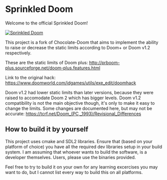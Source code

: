 # Sprinkled Doom

Welcome to the official Sprinkled Doom!

[![Sprinkled Doom](https://github.com/atsb/chocolate-doom-plus-plus/actions/workflows/main.yml/badge.svg?branch=master)](https://github.com/atsb/chocolate-doom-plus-plus/actions/workflows/main.yml)

This project is a fork of Chocolate-Doom that aims to implement the ability to raise or decrease the static limits according to Doom+ or Doom v1.2 respectively. 

These are the static limits of Doom plus: http://prboom-plus.sourceforge.net/doom-plus.features.html

Link to the original hack: https://www.doomworld.com/idgames/utils/exe_edit/doomhack

Doom v1.2 had lower static limits than later versions, because they were raised to accomodate Doom 2 which has bigger levels. Doom v1.2 compatibility is not the main objective though, it's only to make it easy to change the limits. Some changes are documented here, but may not be accurate: https://tcrf.net/Doom_(PC,_1993)/Revisional_Differences

## How to build it by yourself

This project uses cmake and SDL2 libraries.  Ensure that (based on your platform of choice) you have
all the required dev libraries setup in your build system.  I am assuming that whoever wants to build
the software, is a developer themselves.  Users, please use the binaries provided.

Feel free to try to build it on your own for any learning excercises you may want to do, but
I cannot list every way to build this on all platforms.
